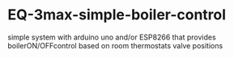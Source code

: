 # EQ-3max-simple-boiler-control
simple system with arduino uno and/or ESP8266 that provides boilerON/OFFcontrol based on room thermostats valve positions 
